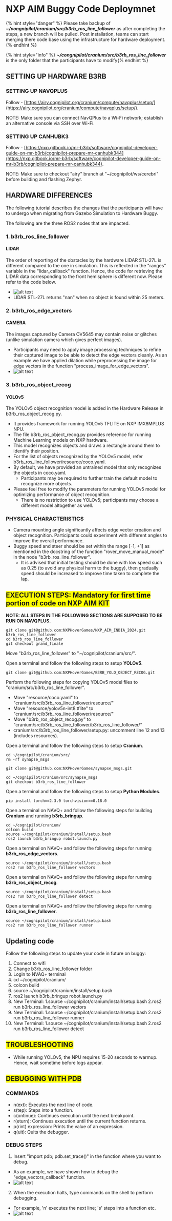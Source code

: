 # NXP AIM Buggy Code Deploymnet

{% hint style="danger" %} Please take backup of _**~/congnipilot/cranium/src/b3rb_ros_line_follower**_ as after completing the steps, a new branch will be pulled. Post installation, teams can start merging there code base using the infrastructure for hardware deployment. {% endhint %}

{% hint style="info" %} _**~/congnipilot/cranium/src/b3rb_ros_line_follower**_ is the only folder that the participants have to modify{% endhint %}

## SETTING UP HARDWARE B3RB

### SETTING UP NAVQPLUS

Follow - [https://airy.cognipilot.org/cranium/compute/navqplus/setup/](https://airy.cognipilot.org/cranium/compute/navqplus/setup/).

NOTE: Make sure you can connect NavQPlus to a Wi-Fi network; establish an alternative console via SSH over Wi-Fi.

### SETTING UP CANHUBK3

Follow - [https://nxp.gitbook.io/mr-b3rb/software/cognipilot-developer-guide-on-mr-b3rb/cognipilot-prepare-mr-canhubk344](https://nxp.gitbook.io/mr-b3rb/software/cognipilot-developer-guide-on-mr-b3rb/cognipilot-prepare-mr-canhubk344).

NOTE: Make sure to checkout "airy" branch at "~/cognipilot/ws/cerebri" before building and flashing Zephyr.

## HARDWARE DIFFERENCES
The following tutorial describes the changes that the participants will have to undergo when migrating from Gazebo Simulation to Hardware Buggy.

The following are the three ROS2 nodes that are impacted.

### 1. b3rb_ros_line_follower

#### LIDAR
The order of reporting of the obstacles by the hardware LIDAR STL-27L is different compared to the one in simulation. This is reflected in the "ranges" variable in the "lidar_callback" function. Hence, the code for retrieving the LIDAR data corresponding to the front hemisphere is different now. Please refer to the code below.
- ![alt text](.gitbook/assets/AIM_2024/lidar_callback.png)
- LIDAR STL-27L returns "nan" when no object is found within 25 meters.

### 2. b3rb_ros_edge_vectors

#### CAMERA
The images captured by Camera OV5645 may contain noise or glitches (unlike simulation camera which gives perfect images).
- Participants may need to apply image processing techniques to refine their captured image to be able to detect the edge vectors cleanly. As an example we have applied dilation while preprocessing the image for edge vectors in the function "process_image_for_edge_vectors".
- ![alt text](.gitbook/assets/AIM_2024/edge_vectors.png)

### 3. b3rb_ros_object_recog

#### YOLOv5
The YOLOv5 object recognition model is added in the Hardware Release in b3rb_ros_object_recog.py.
- It provides framework for running YOLOv5 TFLITE on NXP IMX8MPLUS NPU.
- The file b3rb_ros_object_recog.py provides reference for running Machine Learning models on NXP hardware.
- This model recognizes objects and draws a rectangle around them to identify their position.
- For the list of objects recognized by the YOLOv5 model, refer b3rb_ros_line_follower/resource/coco.yaml.
- By default, we have provided an untrained model that only recognizes the objects in coco.yaml.
  - Participants may be required to further train the default model to recognize more objects.
- Please feel free to modify the parameters for running YOLOv5 model for optimizing performance of object recognition.
  - There is no restriction to use YOLOv5; participants may choose a different model altogether as well.

### PHYSICAL CHARACTERISTICS
- Camera mounting angle significantly affects edge vector creation and object recognition. Participants could experiment with different angles to improve the overall performance.
- Buggy speed and steer should be set within the range [-1, +1] as mentioned in the docstring of the function "rover_move_manual_mode" in the node "b3rb_ros_line_follower".
  - It is advised that initial testing should be done with low speed such as 0.25 (to avoid any physical harm to the buggy), then gradually speed should be increased to improve time taken to complete the lap.

## <span style="background-color: #FFFF00">EXECUTION STEPS: Mandatory for first time portion of code on NXP AIM KIT</span>

**NOTE: ALL STEPS IN THE FOLLOWING SECTIONS ARE SUPPOSED TO BE RUN ON NAVQPLUS.**

```
git clone git@github.com:NXPHoverGames/NXP_AIM_INDIA_2024.git b3rb_ros_line_follower
cd b3rb_ros_line_follower
git checkout grand_finale
```
Move "b3rb_ros_line_follower" to "~/cognipilot/cranium/src/".

Open a terminal and follow the following steps to setup **YOLOv5**.
```
git clone git@github.com:NXPHoverGames/B3RB_YOLO_OBJECT_RECOG.git
```

Perform the following steps for copying YOLOv5 model files to "cranium/src/b3rb_ros_line_follower".
- Move "resource/coco.yaml" to "cranium/src/b3rb_ros_line_follower/resource/"
- Move "resource/yolov5n-int8.tflite" to "cranium/src/b3rb_ros_line_follower/resource/"
- Move "b3rb_ros_object_recog.py" to "cranium/src/b3rb_ros_line_follower/b3rb_ros_line_follower/"
- cranium/src/b3rb_ros_line_follower/setup.py: uncomment line 12 and 13 (includes resources).

  
Open a terminal and follow the following steps to setup **Cranium**.
```
cd ~/cognipilot/cranium/src/
rm -rf synapse_msgs

git clone git@github.com:NXPHoverGames/synapse_msgs.git

cd ~/cognipilot/cranium/src/synapse_msgs
git checkout b3rb_ros_line_follower
```

Open a terminal and follow the following steps to setup **Python Modules**.
```
pip install torch==2.3.0 torchvision==0.18.0
```

Open a terminal on NAVQ+  and follow the following steps for building **Cranium** and running **b3rb_bringup**.
```
cd ~/cognipilot/cranium/
colcon build
source ~/cognipilot/cranium/install/setup.bash
ros2 launch b3rb_bringup robot.launch.py
```

Open a terminal on NAVQ+ and follow the following steps for running **b3rb_ros_edge_vectors**.
```
source ~/cognipilot/cranium/install/setup.bash
ros2 run b3rb_ros_line_follower vectors
```

Open a terminal on NAVQ+ and follow the following steps for running **b3rb_ros_object_recog**.
```
source ~/cognipilot/cranium/install/setup.bash
ros2 run b3rb_ros_line_follower detect
```

Open a terminal on NAVQ+ and follow the following steps for running **b3rb_ros_line_follower**.
```
source ~/cognipilot/cranium/install/setup.bash
ros2 run b3rb_ros_line_follower runner
```

## Updating code
Follow the following steps to update your code in future on buggy:

1. Connect to wifi
2. Change b3rb_ros_line_follower folder
3. Login to NVAQ+ terminal
4. cd ~/cognipilot/cranium/
5. colcon build
6. source ~/cognipilot/cranium/install/setup.bash
7. ros2 launch b3rb_bringup robot.launch.py
8. New Terminal: 
	1.source ~/cognipilot/cranium/install/setup.bash
	2.ros2 run b3rb_ros_line_follower vectors
9. New Terminal: 
	1.source ~/cognipilot/cranium/install/setup.bash
	2.ros2 run b3rb_ros_line_follower runner
10. New Terminal: 
	1.source ~/cognipilot/cranium/install/setup.bash
	2.ros2 run b3rb_ros_line_follower detect


## <span style="background-color: #FFFF00">TROUBLESHOOTING</span>

- While running YOLOv5, the NPU requires 15-20 seconds to warmup. Hence, wait sometime before logs appear.

## <span style="background-color: #FFFF00">DEBUGGING WITH PDB</span>

### COMMANDS
- n(ext): Executes the next line of code.
- s(tep): Steps into a function.
- c(ontinue): Continues execution until the next breakpoint.
- r(eturn): Continues execution until the current function returns.
- p(rint) expression: Prints the value of an expression.
- q(uit): Quits the debugger.

### DEBUG STEPS
1. Insert "import pdb; pdb.set_trace()" in the function where you want to debug.
- As an example, we have shown how to debug the "edge_vectors_callback" function.
- ![alt text](.gitbook/assets/AIM_2024/pdb_1.png)
2. When the execution halts, type commands on the shell to perform debugging.
- For example, 'n' executes the next line; 's' steps into a function etc.
- ![alt text](.gitbook/assets/AIM_2024/pdb_2.png)
